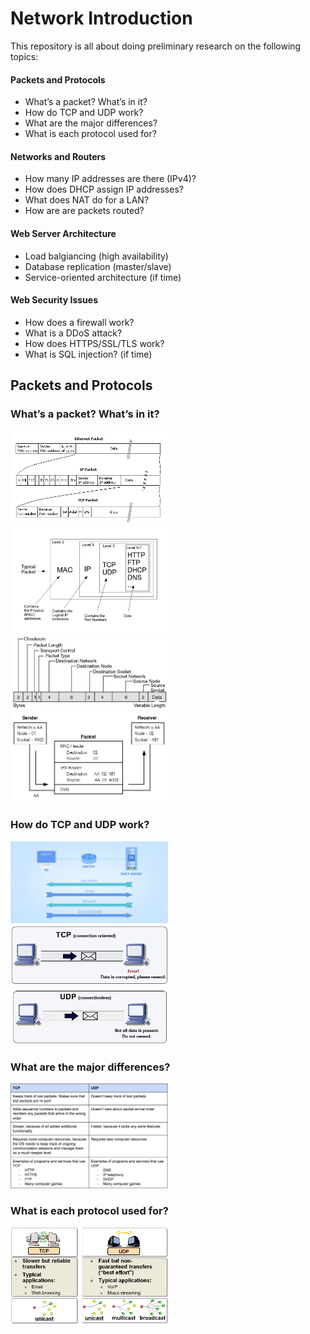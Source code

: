 # Network Introduction
This repository is all about doing preliminary research on the following topics:

#### Packets and Protocols
- What’s a packet? What’s in it?
- How do TCP and UDP work?
- What are the major differences?
- What is each protocol used for?

#### Networks and Routers
- How many IP addresses are there (IPv4)?
- How does DHCP assign IP addresses?
- What does NAT do for a LAN?
- How are are packets routed?

#### Web Server Architecture
- Load balgiancing (high availability)
- Database replication (master/slave)
- Service-oriented architecture (if time)

#### Web Security Issues
- How does a firewall work?
- What is a DDoS attack?
- How does HTTPS/SSL/TLS work?
- What is SQL injection? (if time)

## Packets and Protocols
### What’s a packet? What’s in it?
<img src="images/packet-01.gif" width="50%" />
<img src="images/packet-02.jpg" width="50%" />
<img src="images/packet-03.jpg" width="50%" />
<img src="images/packet-04.gif" width="50%" />

### How do TCP and UDP work?
<img src="images/dhcp-01.jpg" width="50%" />
<img src="images/dhcp-03.jpg" width="50%" />

### What are the major differences?
<img src="images/dhcp-04.png" width="50%" />


### What is each protocol used for?
<img src="images/dhcp-02.jpg" width="50%" />